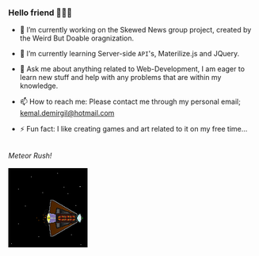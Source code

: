 ### Hello friend 🌈🌠🌟


- 🔭 I’m currently working on the Skewed News group project, created by the Weird But Doable oragnization.

- 🌱 I’m currently learning Server-side `API`'s, Materilize.js and JQuery.

- 💬 Ask me about anything related to Web-Development, I am eager to learn new stuff and help with any problems that are within my knowledge.

- 📫 How to reach me: Please contact me through my personal email; kemal.demirgil@hotmail.com

- ⚡ Fun fact: I like creating games and art related to it on my free time...

\
*Meteor Rush!*\
\
![](/v0id2.gif)


<!--
**kemaldemirgil/kemaldemirgil** is a ✨ _special_ ✨ repository because its `README.md` (this file) appears on your GitHub profile.

Here are some ideas to get you started:

- 🔭 I’m currently working on ...
- 🌱 I’m currently learning ...
- 👯 I’m looking to collaborate on ...
- 🤔 I’m looking for help with ...
- 💬 Ask me about ...
- 📫 How to reach me: ...
- 😄 Pronouns: ...
- ⚡ Fun fact: ...
-->
